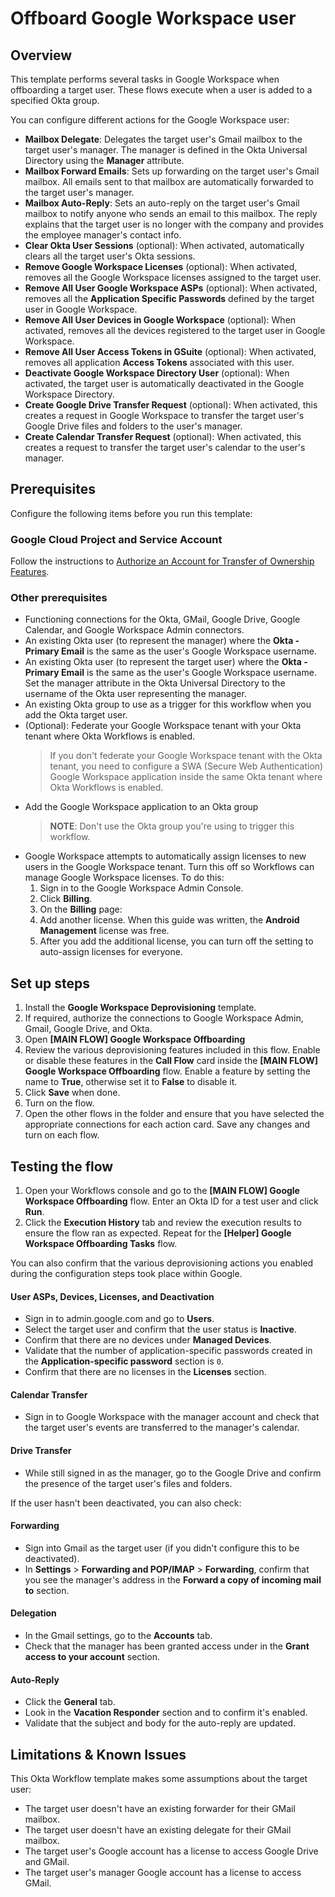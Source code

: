 # Offboard Google Workspace user

## Overview

This template performs several tasks in Google Workspace when offboarding a target user. These flows execute when a user is added to a specified Okta group. 

You can configure different actions for the Google Workspace user:

* **Mailbox Delegate**: Delegates the target user's Gmail mailbox to the target user's manager. The manager is defined in the Okta Universal Directory using the **Manager** attribute.
* **Mailbox Forward Emails**: Sets up forwarding on the target user's Gmail mailbox. All emails sent to that mailbox are automatically forwarded to the target user's manager.
* **Mailbox Auto-Reply**: Sets an auto-reply on the target user's Gmail mailbox to notify anyone who sends an email to this mailbox. The reply explains that the target user is no longer with the company and provides the employee manager's contact info.
* **Clear Okta User Sessions** (optional): When activated, automatically clears all the target user's Okta sessions.
* **Remove Google Workspace Licenses** (optional): When activated, removes all the Google Workspace licenses assigned to the target user.
* **Remove All User Google Workspace ASPs** (optional): When activated, removes all the **Application Specific Passwords** defined by the target user in Google Workspace.
* **Remove All User Devices in Google Workspace** (optional): When activated, removes all the devices registered to the target user in Google Workspace.
* **Remove All User Access Tokens in GSuite** (optional): When activated, removes all application **Access Tokens** associated with this user.  
* **Deactivate Google Workspace Directory User** (optional): When activated, the target user is automatically deactivated in the Google Workspace Directory.
* **Create Google Drive Transfer Request** (optional): When activated, this creates a request in Google Workspace to transfer the target user's Google Drive files and folders to the user's manager.
* **Create Calendar Transfer Request** (optional): When activated, this creates a request to transfer the target user's calendar to the user's manager.

## Prerequisites

Configure the following items before you run this template:

### Google Cloud Project and Service Account

Follow the instructions to [Authorize an Account for Transfer of Ownership Features](https://help.okta.com/wf/en-us/Content/Topics/Workflows/connector-reference/gmail/actions/transferofownership.htm).

### Other prerequisites

* Functioning connections for the Okta, GMail, Google Drive, Google Calendar, and Google Workspace Admin connectors.
* An existing Okta user (to represent the manager) where the **Okta - Primary Email** is the same as the user's Google Workspace username.
* An existing Okta user (to represent the target user) where the **Okta - Primary Email** is the same as the user's Google Workspace username. Set the manager attribute in the Okta Universal Directory to the username of the Okta user representing the manager.
* An existing Okta group to use as a trigger for this workflow when you add the Okta target user.
* (Optional): Federate your Google Workspace tenant with your Okta tenant where Okta Workflows is enabled.
  > If you don't federate your Google Workspace tenant with the Okta tenant, you need to configure a SWA (Secure Web Authentication) Google Workspace application inside the same Okta tenant where Okta Workflows is enabled.
* Add the Google Workspace application to an Okta group
  > **NOTE**: Don't use the Okta group you're using to trigger this workflow.
* Google Workspace attempts to automatically assign licenses to new users in the Google Workspace tenant. Turn this off so Workflows can manage Google Workspace licenses. To do this:
  1. Sign in to the Google Workspace Admin Console.
  1. Click **Billing**.
  1. On the **Billing** page:
    1. Add another license. When this guide was written, the **Android Management** license was free.
    1. After you add the additional license, you can turn off the setting to auto-assign licenses for everyone.

## Set up steps

1. Install the **Google Workspace Deprovisioning** template.
1. If required, authorize the connections to Google Workspace Admin, Gmail, Google Drive, and Okta.
1. Open **[MAIN FLOW] Google Workspace Offboarding**
1. Review the various deprovisioning features included in this flow. Enable or disable these features in the **Call Flow** card inside the **[MAIN FLOW] Google Workspace Offboarding** flow. Enable a feature by setting the name to **True**, otherwise set it to **False** to disable it. 
1. Click **Save** when done. 
1. Turn on the flow.
1. Open the other flows in the folder and ensure that you have selected the appropriate connections for each action card. Save any changes and turn on each flow.

## Testing the flow

1. Open your Workflows console and go to the **[MAIN FLOW] Google Workspace Offboarding** flow. Enter an Okta ID for a test user and click **Run**.
1. Click the **Execution History** tab and review the execution results to ensure the flow ran as expected. Repeat for the **[Helper] Google Workspace Offboarding Tasks** flow.

You can also confirm that the various deprovisioning actions you enabled during the configuration steps took place within Google.

#### User ASPs, Devices, Licenses, and Deactivation

* Sign in to admin.google.com and go to **Users**.
* Select the target user and confirm that the user status is **Inactive**.
* Confirm that there are no devices under **Managed Devices**.
* Validate that the number of application-specific passwords created in the **Application-specific password** section is `0`.
* Confirm that there are no licenses in the **Licenses** section.

#### Calendar Transfer

* Sign in to Google Workspace with the manager account and check that the target user's events are transferred to the manager's calendar.

#### Drive Transfer

* While still signed in as the manager, go to the Google Drive and confirm the presence of the target user's files and folders.

If the user hasn't been deactivated, you can also check:

#### Forwarding

* Sign into Gmail as the target user (if you didn't configure this to be deactivated).
* In **Settings** > **Forwarding and POP/IMAP** > **Forwarding**, confirm that you see the manager's address in the **Forward a copy of incoming mail to** section.

#### Delegation

* In the Gmail settings, go to the **Accounts** tab.
* Check that the manager has been granted access under in the **Grant access to your account** section.

#### Auto-Reply

* Click the **General** tab.
* Look in the **Vacation Responder** section and to confirm it's enabled.
* Validate that the subject and body for the auto-reply are updated.

## Limitations & Known Issues

This Okta Workflow template makes some assumptions about the target user:

* The target user doesn't have an existing forwarder for their GMail mailbox.
* The target user doesn't have an existing delegate for their GMail mailbox.
* The target user's Google account has a license to access Google Drive and GMail.
* The target user's manager Google account has a license to access GMail.
